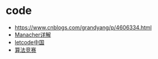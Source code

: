 # code
- https://www.cnblogs.com/grandyang/p/4606334.html
- [Manacher详解](https://leetcode-cn.com/circle/article/azOILF/)
- [letcode中国](https://leetcode-cn.com/problemset/all/)
- [算法竞赛](https://github.com/sserdoubleh/ACM/blob/master/knowledge/%E5%8A%A8%E6%80%81%E8%A7%84%E5%88%92%E4%BC%98%E5%8C%96.ppt)